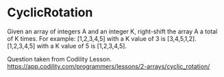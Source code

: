 # CyclicRotation
Given an array of integers A and an integer K, right-shift the array A a total of K times.  For example: [1,2,3,4,5] with a K value of 3 is [3,4,5,1,2].  [1,2,3,4,5] with a K value of 5 is [1,2,3,4,5].

Question taken from Codility Lesson.
https://app.codility.com/programmers/lessons/2-arrays/cyclic_rotation/
